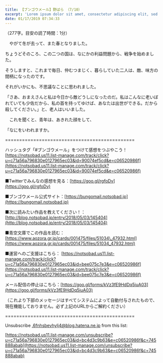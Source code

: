 ```yaml
---
title: 【ブンゴウメール】野ばら （7/10）
excerpt: 'Lorem ipsum dolor sit amet, consectetur adipiscing elit, sed do eiusmod tempor incididunt ut labore et dolore magna aliqua. Praesent elementum facilisis leo vel fringilla est ullamcorper eget. At imperdiet dui accumsan sit amet nulla facilisi morbi tempus.'
date: 01/17/2019 07:34:33
---
```


（277字。目安の読了時間：1分）

　やがて冬が去って、また春となりました。

ちょうどそのころ、この二つの国は、なにかの利益問題から、戦争を始めました。

そうしますと、これまで毎日、仲むつまじく、暮らしていた二人は、敵、味方の間柄になったのです。

それがいかにも、不思議なことに思われました。

「さあ、おまえさんと私は今日から敵どうしになったのだ。私はこんなに老いぼれていても少佐だから、私の首を持ってゆけば、あなたは出世ができる。だから殺してください。」と、老人はいいました。

　これを聞くと、青年は、あきれた顔をして、

「なにをいわれますか。

\==============================================

ハッシュタグ「#ブンゴウメール」をつけて感想をつぶやこう！ [https://notsobad.us11.list-manage.com/track/click?u=c71a56a796830e0127965ec03&id=90074ef5cd&e=c06520986f](https://notsobad.us11.list-manage.com/track/click?u=c71a56a796830e0127965ec03&id=90074ef5cd&e=c06520986f)

■Twitterでみんなの感想を見る：[https://goo.gl/rgfoDv](https://goo.gl/rgfoDv)

■ブンゴウメール公式サイト：[https://bungomail.notsobad.jp](https://bungomail.notsobad.jp)

■次に読みたい作品を教えてください！：[http://blog.notsobad.jp/entry/2018/05/03/145404](http://blog.notsobad.jp/entry/2018/05/03/145404)

■青空文庫でこの作品を読む：[https://www.aozora.gr.jp/cards/001475/files/51034\_47932.html](https://www.aozora.gr.jp/cards/001475/files/51034_47932.html)

■運営へのご支援はこちら： [https://notsobad.us11.list-manage.com/track/click?u=c71a56a796830e0127965ec03&id=bee075c7e3&e=c06520986f](https://notsobad.us11.list-manage.com/track/click?u=c71a56a796830e0127965ec03&id=bee075c7e3&e=c06520986f)

メール配信の停止はこちら：[https://goo.gl/forms/kVz3fE9HdDq5iuA03](https://goo.gl/forms/kVz3fE9HdDq5iuA03)

（これより下部のメッセージはすべてシステムによって自動付与されたもので、現在機能しておりません。必ず上記のURLからご解約ください）

\==============================================

Unsubscribe .6fnhsbevhylj4@blog.hatena.ne.jp from this list:

[https://notsobad.us11.list-manage.com/unsubscribe?u=c71a56a796830e0127965ec03&id=bc4d3c9b63&e=c06520986f&c=745888abab](https://notsobad.us11.list-manage.com/unsubscribe?u=c71a56a796830e0127965ec03&id=bc4d3c9b63&e=c06520986f&c=745888abab)